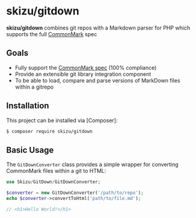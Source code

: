 # skizu/gitdown

**skizu/gitdown** combines git repos with a Markdown parser for PHP which supports the full [CommonMark] spec

## Goals

* Fully support the [CommonMark spec] (100% compliance)
* Provide an extensible git library integration component
* To be able to load, compare and parse versions of MarkDown files within a gitrepo   

## Installation

This project can be installed via [Composer]:

``` bash
$ composer require skizu/gitdown
```

## Basic Usage

The `GitDownConverter` class provides a simple wrapper for converting CommonMark files within a git to HTML:

```php
use Skizu/GitDown/GitDownConverter;

$converter = new GitDownConverter('/path/to/repo');
echo $converter->convertToHtml('path/to/file.md');

// <h1>Hello World!</h1>
```

[CommonMark]: http://commonmark.org/
[CommonMark spec]: http://spec.commonmark.org/
